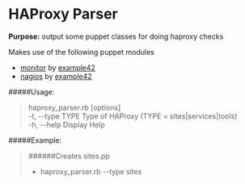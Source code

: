 # HAProxy Parser

**Purpose:**  output some puppet classes for doing haproxy checks

Makes use of the following puppet modules
  * [monitor][1]  by [example42][3]  
  * [nagios][2]   by [example42][3]  

[1]: http://github.com/example42/puppet-monitor
[2]: http://github.com/example42/puppet-nagios
[3]: http://github.com/example42/


#####Usage:  
>haproxy_parser.rb [options]  
>-t, --type TYPE                  Type of HAProxy (TYPE = sites|services|tools)  
>-h, --help                       Display Help  

#####Example:  
>######Creates sites.pp  
>  * haproxy_parser.rb --type sites
